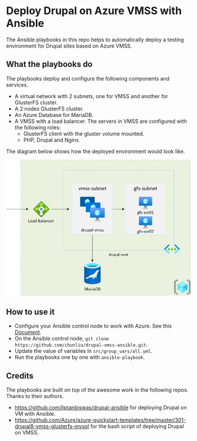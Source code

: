 # Deploy Drupal on Azure VMSS with Ansible

The Ansible playbooks in this repo helps to automatically deploy a testing environment for Drupal sites based on Azure VMSS.

## What the playbooks do

The playbooks deploy and configure the following components and services.

- A virtual network with 2 subnets, one for VMSS and another for GlusterFS cluster.
- A 2 nodes GlusterFS cluster.
- An Azure Database for MariaDB.
- A VMSS with a load balancer. The servers in VMSS are configured with the following roles:
  - GlusterFS client with the gluster volume mounted.
  - PHP, Drupal and Nginx.

The diagram below shows how the deployed environment would look like.

![the environment topology](topology.png)

## How to use it

- Configure your Ansible control node to work with Azure. See this [Document](https://docs.microsoft.com/azure/developer/ansible/install-on-linux-vm).
- On the Ansible control node, `git clone https://github.com/chunliu/drupal-vmss-ansible.git`.
- Update the value of variables in `src/group_vars/all.yml`.
- Run the playbooks one by one with `ansible-playbook`.

## Credits

The playbooks are built on top of the awesome work in the following repos. Thanks to their authors.

- <https://github.com/liptanbiswas/drupal-ansible> for deploying Drupal on VM with Ansible.
- <https://github.com/Azure/azure-quickstart-templates/tree/master/301-drupal8-vmss-glusterfs-mysql> for the bash script of deploying Drupal on VMSS.
